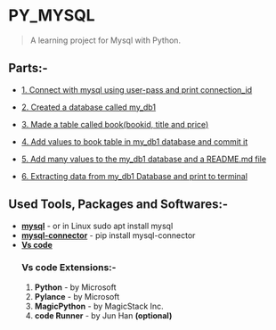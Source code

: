 # PY_MYSQL
> A learning project for Mysql with Python.


## Parts:-
 - [1. Connect with mysql using user-pass and print connection_id](https://github.com/pixiedevpraveen/py_mysql/tree/f620192a7602325ea4a1146b4490cd6c968de6b0)

 - [2. Created a database called my_db1](https://github.com/pixiedevpraveen/py_mysql/tree/77cacf4a402e1fb2939e6048a26c18d479dd9306)

 - [3. Made a table called book(bookid, title and price)](https://github.com/pixiedevpraveen/py_mysql/tree/345511da1615fb5cc9c6baab1167e9ced60dc224)

 - [4. Add values to book table in my_db1 database and commit it](https://github.com/pixiedevpraveen/py_mysql/tree/136556cfc8f58f8c33249adf7563a0be90d52396)

 - [5. Add many values to the my_db1 database and a README.md file](https://github.com/pixiedevpraveen/py_mysql/tree/b1218f43467b8c0ba977331c226d140312c5ca8a)

 - [6. Extracting data from my_db1 Database and print to terminal](https://github.com/pixiedevpraveen/py_mysql/tree/4f774a237d19b69d54a7826eeec8c1cbd9c78b99)

 ## Used Tools, Packages and Softwares:-
 - <b>[mysql](https://www.mysql.com/downloads/)</b> - or in Linux sudo apt install mysql
 - <b>[mysql-connector](https://pypi.org/project/mysql-connector/)</b> - pip install mysql-connector
 - <b>[Vs code](https://code.visualstudio.com/download)</b>
    ### Vs code Extensions:-
    1. <b>Python</b> - by Microsoft
    1. <b>Pylance</b> - by Microsoft
    3. <b>MagicPython</b> - by MagicStack Inc.
    4. <b>code Runner</b> - by Jun Han <b>(optional)</b>
